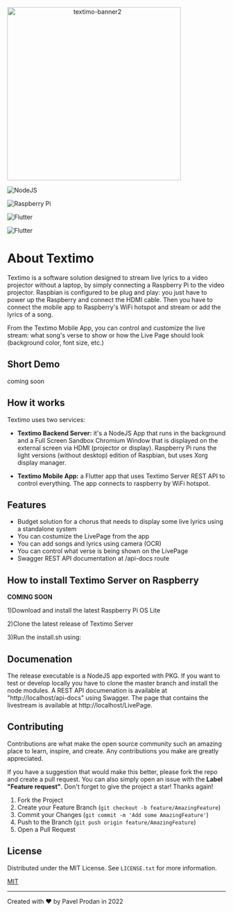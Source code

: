 
<img width="400" alt="textimo-banner2" style="text-align:center;" src="https://user-images.githubusercontent.com/35011979/184703095-db4217f5-56f1-4dc3-97af-8457abaac6f7.png">


![NodeJS](https://img.shields.io/badge/node.js-6DA55F?style=for-the-badge&logo=node.js&logoColor=white)

![Raspberry Pi](https://img.shields.io/badge/-RaspberryPi-C51A4A?style=for-the-badge&logo=Raspberry-Pi)

![Flutter](https://img.shields.io/badge/Flutter-%2302569B.svg?style=for-the-badge&logo=Flutter&logoColor=white)

![Flutter](https://camo.githubusercontent.com/3dbcfa4997505c80ef928681b291d33ecfac2dabf563eb742bb3e269a5af909c/68747470733a2f2f696d672e736869656c64732e696f2f6769746875622f6c6963656e73652f496c65726961796f2f6d61726b646f776e2d6261646765733f7374796c653d666f722d7468652d6261646765)

# About Textimo

Textimo is a software solution designed to stream live lyrics to a video projector without a laptop, by simply connecting a Raspberry Pi to the video projector. Raspbian is configured to be plug and play: you just have to power up the Raspberry and connect the HDMI cable. Then you have to connect the mobile app to Raspberry's WiFi hotspot and stream or add the lyrics of a song.

From the Textimo Mobile App, you can control and customize the live stream: what song's verse to show or how the Live Page should look (background color, font size, etc.)

## Short Demo

coming soon

## How it works

Textimo uses two services:
- **Textimo Backend Server:**  it's a NodeJS App that runs in the background and a Full Screen Sandbox Chromium Window that is displayed on the external screen via HDMI (projector or display). Raspberry Pi runs the light versions (without desktop) edition of Raspbian, but uses Xorg display manager. 

- **Textimo Mobile App:** a Flutter app that uses Textimo Server REST API to control everything. The app connects to raspberry by WiFi hotspot. 


## Features

- Budget solution for a chorus that needs to display some live lyrics using a standalone system
- You can costumize the LivePage from the app
- You can add songs and lyrics using camera (OCR)
- You can control what verse is being shown on the LivePage
- Swagger REST API documentation at /api-docs route

## How to install Textimo Server on Raspberry


**COMING SOON**

1)Download and install the latest Raspberry Pi OS Lite

2)Clone the latest release of Textimo Server

3)Run the install.sh using:


## Documenation

The release executable is a NodeJS app exported with PKG. If you want to test or develop locally you have to clone the master branch and install the node modules. A REST API documenation is available at "http://localhost/api-docs" using Swagger.
The page that contains the livestream is available at http://localhost/LivePage.
## Contributing

Contributions are what make the open source community such an amazing place to learn, inspire, and create. Any contributions you make are greatly appreciated.

If you have a suggestion that would make this better, please fork the repo and create a pull request. You can also simply open an issue with the **Label "Feature request"**. Don't forget to give the project a star! Thanks again!

1. Fork the Project
2. Create your Feature Branch (```git checkout -b feature/AmazingFeature```)
3. Commit your Changes (```git commit -m 'Add some AmazingFeature'```)
4. Push to the Branch (```git push origin feature/AmazingFeature```)
5. Open a Pull Request

## License
Distributed under the MIT License. See ```LICENSE.txt``` for more information.

[MIT](https://choosealicense.com/licenses/mit/)

-------------------
Created with ❤️ by Pavel Prodan in 2022
